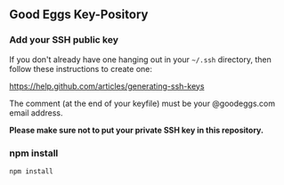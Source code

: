 ## Good Eggs Key-Pository

### Add your SSH public key

If you don't already have one hanging out in your `~/.ssh` directory,
then follow these instructions to create one:

https://help.github.com/articles/generating-ssh-keys

The comment (at the end of your keyfile) must be your @goodeggs.com email address.

**Please make sure not to put your private SSH key in this repository.**

### npm install

`npm install`

